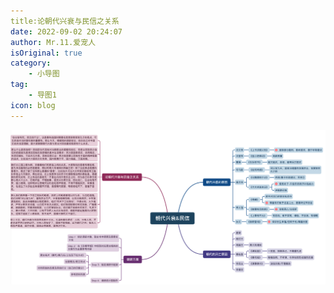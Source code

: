 ```yaml
---
title:论朝代兴衰与民信之关系
date: 2022-09-02 20:24:07
author: Mr.11.爱宠人
isOriginal: true
category:
    - 小导图
tag:
    - 导图1
icon: blog
---
```


![image-20220902204930815](thedynastyandtrustofthepeople.assets/image-20220902204930815.png)

